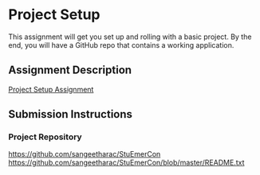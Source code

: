 # Project Setup
This assignment will get you set up and rolling with a basic project. By the end, you will have a GitHub repo that contains a working application.

## Assignment Description
[Project Setup Assignment](https://education.launchcode.org/liftoff/modules/assignments/project-setup)

## Submission Instructions

### Project Repository
https://github.com/sangeetharac/StuEmerCon
https://github.com/sangeetharac/StuEmerCon/blob/master/README.txt